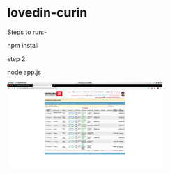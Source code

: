 # lovedin-curin

Steps to run:-

npm install

step 2

node app.js

<img src="ss/Screenshot from 2019-05-16 12-37-14.png" height="200px" width=auto>
